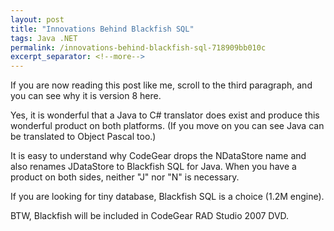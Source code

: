 ```yaml
---
layout: post
title: "Innovations Behind Blackfish SQL"
tags: Java .NET
permalink: /innovations-behind-blackfish-sql-718909bb010c
excerpt_separator: <!--more-->
---
```

If you are now reading this post like me, scroll to the third paragraph, and you can see why it is version 8 here.

Yes, it is wonderful that a Java to C# translator does exist and produce this wonderful product on both platforms. (If you move on you can see Java can be translated to Object Pascal too.)

It is easy to understand why CodeGear drops the NDataStore name and also renames JDataStore to Blackfish SQL for Java. When you have a product on both sides, neither "J" nor "N" is necessary.

If you are looking for tiny database, Blackfish SQL is a choice (1.2M engine).

BTW, Blackfish will be included in CodeGear RAD Studio 2007 DVD.
<!--more-->